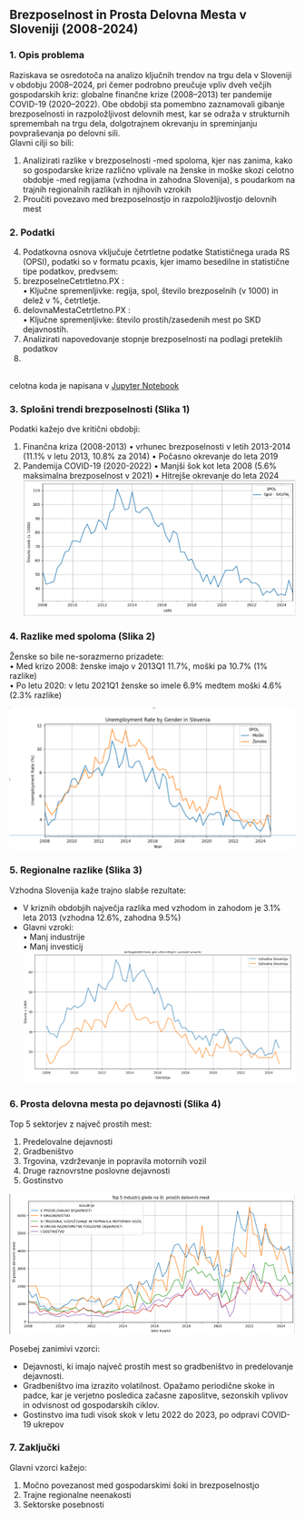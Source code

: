 ## Brezposelnost in Prosta Delovna Mesta v Sloveniji (2008-2024)

### 1. Opis problema
Raziskava se osredotoča na analizo ključnih trendov na trgu dela v Sloveniji v obdobju 2008–2024, pri čemer podrobno preučuje vpliv dveh večjih gospodarskih kriz: globalne finančne krize (2008–2013) ter pandemije COVID-19 (2020–2022). Obe obdobji sta pomembno zaznamovali gibanje brezposelnosti in razpoložljivost delovnih mest, kar se odraža v strukturnih spremembah na trgu dela, dolgotrajnem okrevanju in spreminjanju povpraševanja po delovni sili.<br/>
Glavni cilji so bili:
1. Analizirati razlike v brezposelnosti
    -med spoloma, kjer nas zanima, kako so gospodarske krize različno vplivale na ženske in moške skozi celotno obdobje
    -med regijama (vzhodna in zahodna Slovenija), s poudarkom na trajnih regionalnih razlikah in njihovih vzrokih
2. Proučiti povezavo med brezposelnostjo in razpoložljivostjo delovnih mest

### 2. Podatki
4. Podatkovna osnova vključuje četrtletne podatke Statističnega urada RS (OPSI), podatki so v formatu pcaxis, kjer imamo besedilne in statistične tipe podatkov, predvsem:
1. brezposelneCetrtletno.PX :  
    • Ključne spremenljivke: regija, spol, število brezposelnih (v 1000) in delež v %, četrtletje.
2. delovnaMestaCetrtletno.PX :<br/>
    • Ključne spremenljivke: število prostih/zasedenih mest po SKD dejavnostih.
3. Analizirati napovedovanje stopnje brezposelnosti na podlagi preteklih podatkov
4. 
<br> celotna koda je napisana v [Jupyter Notebook](https://github.com/KekecD/PR255/blob/main/projekt.ipynb)
### 3. Splošni trendi brezposelnosti (Slika 1)
Podatki kažejo dve kritični obdobji:
1. Finančna kriza (2008-2013)
    • vrhunec brezposelnosti v letih 2013-2014 (11.1% v letu 2013, 10.8% za 2014)
    • Počasno okrevanje do leta 2019
2. Pandemija COVID-19 (2020-2022)
    • Manjši šok kot leta 2008 (5.6% maksimalna brezposelnost v 2021)
    • Hitrejše okrevanje do leta 2024
![Graf brezposelnosti v Sloveniji](images/brezposelnostSkupaj.png)

### 4. Razlike med spoloma (Slika 2)
Ženske so bile ne-sorazmerno prizadete:<br/>
    • Med krizo 2008: ženske imajo v 2013Q1 11.7%, moški pa 10.7% (1% razlike)<br/>
    • Po letu 2020: v letu 2021Q1 ženske so imele 6.9% medtem moški 4.6% (2.3% razlike)

![Graf brezposelnosti za spola v Sloveniji](images/brezposelnostSpoli.png)
    
### 5. Regionalne razlike (Slika 3)
Vzhodna Slovenija kaže trajno slabše rezultate:
- V kriznih obdobjih največja razlika med vzhodom in zahodom je 3.1% leta 2013 (vzhodna 12.6%, zahodna 9.5%)
- Glavni vzroki:<br/>
    • Manj industrije<br/>
    • Manj investicij<br/>
![Graf brezposelnosti za regije v Sloveniji](images/brezposelnostRegije.png)

### 6. Prosta delovna mesta po dejavnosti (Slika 4)
Top 5 sektorjev z največ prostih mest:
1. Predelovalne dejavnosti
2. Gradbeništvo
3. Trgovina, vzdrževanje in popravila motornih vozil
4. Druge raznovrstne poslovne dejavnosti
5. Gostinstvo

![graf z top 5 sektorjev z največ prostih mest](images/prostaDelovnaMesta.png)

Posebej zanimivi vzorci:
- Dejavnosti, ki imajo največ prostih mest so gradbeništvo in predelovanje dejavnosti.
- Gradbeništvo ima izrazito volatilnost. Opažamo periodične skoke in padce, kar je verjetno posledica začasne zaposlitve, sezonskih vplivov in odvisnost od gospodarskih ciklov.
- Gostinstvo ima tudi visok skok v letu 2022 do 2023, po odpravi COVID-19 ukrepov

### 7. Zaključki
Glavni vzorci kažejo:
1. Močno povezanost med gospodarskimi šoki in brezposelnostjo
2. Trajne regionalne neenakosti
3. Sektorske posebnosti
